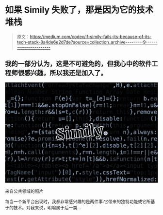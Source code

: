 # 如果 Simily 失败了，那是因为它的技术堆栈

> 原文：<https://medium.com/codex/if-simily-fails-its-because-of-its-tech-stack-8a4de6e2d7de?source=collection_archive---------9----------------------->

## 我的一部分认为，这是不可避免的，但我心中的软件工程师很感兴趣，所以我还是加入了。

![](img/6f9a560398fa908a1130fe98b1f84c6d.png)

来自公共领域的照片

每当一个新平台出现时，我都非常感兴趣的是两件事:它带来的独特功能或它所基于的技术。对我来说，明喻属于后一类…